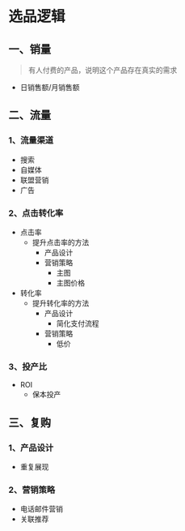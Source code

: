 # 选品逻辑

## 一、销量
>有人付费的产品，说明这个产品存在真实的需求
- 日销售额/月销售额
## 二、流量
### 1、流量渠道
- 搜索
- 自媒体
- 联盟营销
- 广告
### 2、点击转化率
- 点击率
  - 提升点击率的方法
    - 产品设计
    - 营销策略
      - 主图
      - 主图价格
- 转化率
  - 提升转化率的方法
    - 产品设计
      - 简化支付流程
    - 营销策略
      - 低价
### 3、投产比
- ROI
  - 保本投产

## 三、复购
### 1、产品设计
- 重复展现
### 2、营销策略
- 电话邮件营销
- 关联推荐